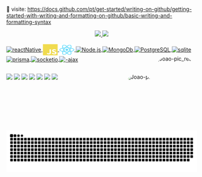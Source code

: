 ### 
👋
visite: https://docs.github.com/pt/get-started/writing-on-github/getting-started-with-writing-and-formatting-on-github/basic-writing-and-formatting-syntax

<!--
**DevOps-full-jr/DevOps-full-jr** is a ✨ _special_ ✨ repository because its `README.md` (this file) appears on your GitHub profile.
 1024 x 576 
Here are some ideas to get you started:

- 🔭 I’m currently working on ...
- 🌱 I’m currently learning ...
- 👯 I’m looking to collaborate on ...
- 🤔 I’m looking for help with ...
- 💬 Ask me about ...
- 📫 How to reach me: ...
- 😄 Pronouns: ...
- ⚡ Fun fact: ...
-->

<div align="center">
  <a href="https://github.com/DevOpsAds">
  <img height="180em" src="https://github-readme-stats.vercel.app/api?username=DevOpsAds&show_icons=true&theme=dracula&include_all_commits=true&count_private=true"/>
  <img height="180em" src="https://github-readme-stats.vercel.app/api/top-langs/?username=DevOpsAds&layout=compact&langs_count=7&theme=dracula"/>
</div>
  
<div style="display: inline_block"><br>
  <img align="center" alt="reactNative" height="30" width="40"src="https://akashmittal.com/wp-content/uploads/2022/01/react-native-final-file-950x500.jpg?ezimgfmt=rs:623x328/rscb7/ng:webp/ngcb7"> 
   <img align="center" alt="Js" height="30" width="40" src="https://raw.githubusercontent.com/devicons/devicon/master/icons/javascript/javascript-plain.svg">
    <img align="center" alt="React" height="30" width="40" src="https://raw.githubusercontent.com/devicons/devicon/master/icons/react/react-original.svg">
    <img align="center" alt="Node.js" height="30" width="40" src="https://www.clipartmax.com/png/full/89-894960_js-discord-bot-logo-node-js-and-react-js.png">
    <img align="center" alt="MongoDb" height="30" width="40" src="https://res.cloudinary.com/crunchbase-production/image/upload/c_lpad,h_170,w_170,f_auto,b_white,q_auto:eco,dpr_1/erkxwhl1gd48xfhe2yld">
     <img align="center" alt="PostgreSQL" height="30" width="40" src="https://upload.wikimedia.org/wikipedia/commons/2/29/Postgresql_elephant.svg">
    <img align="center" alt="sqlite" height="30" width="40" src="https://upload.wikimedia.org/wikipedia/commons/thumb/3/38/SQLite370.svg/1200px-SQLite370.svg.png">
    <img align="center" alt="prisma" height="30" width="40" src="https://cdn.worldvectorlogo.com/logos/prisma-2.svg">
    <img align="center" alt="socketio" height="30" width="40" src="https://miro.medium.com/max/812/0*xAADmPJN52Yy6XJV.jpg">
 <img align="center" alt="-ajax" height="30" width="40" src="https://blog.apiki.com/wp-content/uploads/sites/2/2015/07/ajax-fa%C3%A7a-do-jeito-certo.png">
  
<img align="right" alt="Joao-pic_react" height="150" style="border-radius:50px;" src="https://bs-uploads.toptal.io/blackfish-uploads/components/blog_post_page/content/cover_image_file/cover_image/687419/regular_800x320_REDESIGN-ReactNativePerformance-Luke_Newsletter-b188785eb990868e1e672230e8bbe740.png? width=676&height=676">
</div>
  
  ##
<img align="right" alt="Joao-pic" height="150" style="border-radius:50px;" src="https://raw.githubusercontent.com/tienphaw/react-native-animated-spinkit/master/demo.gif?width=676&height=676">
<div> 
  
  <a href="https://www.youtube.com/channel/UClCeAycouS3R4qBOqlJKfFA" target="_blank"><img src="https://img.shields.io/badge/YouTube-FF0000?style=for-the-badge&logo=youtube&logoColor=white" target="_blank"></a>
  <a href="https://discord.gg/3tUFVhVRAt" target="_blank"><img src="https://img.shields.io/badge/-Instagram-%23E4405F?style=for-the-badge&logo=instagram&logoColor=white" target="_blank"></a>
 	<a href="https://www.twitch.tv/devopsads" target="_blank"><img src="https://img.shields.io/badge/Twitch-9146FF?style=for-the-badge&logo=twitch&logoColor=white" target="_blank"></a>
 <a href="https://discord.gg/3tUFVhVRAt" target="_blank"><img src="https://img.shields.io/badge/Discord-7289DA?style=for-the-badge&logo=discord&logoColor=white" target="_blank"></a> 
  <a href = "mailto:joaobatistalimajunior.ads@gmail.com"><img src="https://img.shields.io/badge/-Gmail-%23333?style=for-the-badge&logo=gmail&logoColor=white" target="_blank"></a>
  <a href="https://github.com/Robofild" target="_blank"><img src="https://img.shields.io/github/followers/robofild?label=Antigo%20repositorio&style=social" target="_blank"></a> 
   <a href="https://linkedin.com/in/dev-ops-ads-joao-batista-lima-junior/" target="linkdedin"><img src="https://img.shields.io/badge/LinkedIn-0077B5?style=for-the-badge&logo=linkedin&logoColor=white" target="_blank"></a> 
 
  ![Snake animation](https://raw.githubusercontent.com/Platane/snk/output/github-contribution-grid-snake.svg)
 


